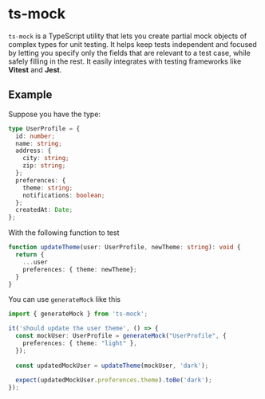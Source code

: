 # ts-mock

`ts-mock` is a TypeScript utility that lets you create partial mock objects of complex types for unit testing. 
It helps keep tests independent and focused by letting you specify only the fields that are relevant to a test case, while safely filling in the rest. 
It easily integrates with testing frameworks like **Vitest** and **Jest**.

## Example

Suppose you have the type:
```ts
type UserProfile = {
  id: number;
  name: string;
  address: {
    city: string;
    zip: string;
  };
  preferences: {
    theme: string;
    notifications: boolean;
  };
  createdAt: Date;
};
```

With the following function to test
```ts
function updateTheme(user: UserProfile, newTheme: string): void {
  return {
    ...user
    preferences: { theme: newTheme};
  }
}
```

You can use `generateMock` like this
```ts
import { generateMock } from 'ts-mock';

it('should update the user theme', () => {
  const mockUser: UserProfile = generateMock("UserProfile", {
    preferences: { theme: "light" },
  });
  
  const updatedMockUser = updateTheme(mockUser, 'dark');
  
  expect(updatedMockUser.preferences.theme).toBe('dark');
});
```
